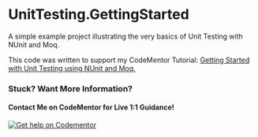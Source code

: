 # UnitTesting.GettingStarted
A simple example project illustrating the very basics of Unit Testing with NUnit and Moq.

This code was written to support my CodeMentor Tutorial:  [Getting Started with Unit Testing using NUnit and Moq.](https://www.codementor.io/copperstarconsulting/intro-to-unit-testing-c-code-with-nunit-and-moq-part-1-y2b9iv8iq)

### Stuck?  Want More Information?
#### Contact Me on CodeMentor for Live 1:1 Guidance!
[![Get help on Codementor](https://cdn.codementor.io/badges/get_help_github.svg)](https://www.codementor.io/copperstarconsulting?utm_source=github&utm_medium=button&utm_term=copperstarconsulting&utm_campaign=github)
